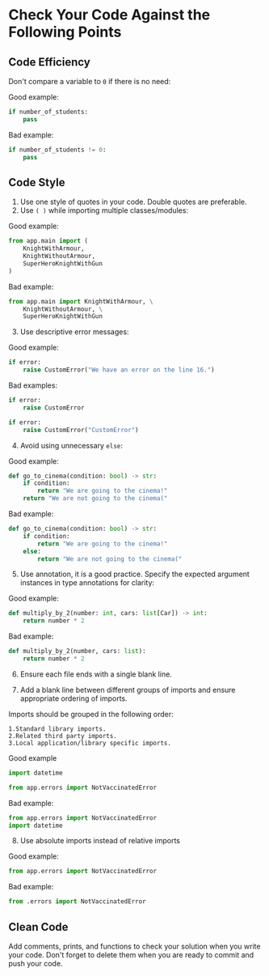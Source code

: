 # Сheck Your Code Against the Following Points

## Code Efficiency

Don't compare a variable to `0` if there is no need:


Good example:

```python
if number_of_students:
    pass
```

Bad example:

```python
if number_of_students != 0:
    pass
```

## Code Style

1. Use one style of quotes in your code. Double quotes are preferable.
2. Use `( )` while importing multiple classes/modules:

Good example:

```python
from app.main import (
    KnightWithArmour,
    KnightWithoutArmour,
    SuperHeroKnightWithGun
)
```

Bad example:

```python
from app.main import KnightWithArmour, \
    KnightWithoutArmour, \
    SuperHeroKnightWithGun
```

3. Use descriptive error messages:

Good example:

```python
if error:
    raise CustomError("We have an error on the line 16.")
```

Bad examples:

```python
if error:
    raise CustomError
```

```python
if error:
    raise CustomError("CustomError")
```

4. Avoid using unnecessary `else`:

Good example:

```python
def go_to_cinema(condition: bool) -> str:
    if condition:
        return "We are going to the cinema!"
    return "We are not going to the cinema("
```

Bad example:

```python
def go_to_cinema(condition: bool) -> str:
    if condition:
        return "We are going to the cinema!"
    else:
        return "We are not going to the cinema("
```

5. Use annotation, it is a good practice. Specify the expected argument instances in type annotations for clarity:

Good example:

```python
def multiply_by_2(number: int, cars: list[Car]) -> int:
    return number * 2
```

Bad example:

```python
def multiply_by_2(number, cars: list):
    return number * 2
```

6. Ensure each file ends with a single blank line.

7. Add a blank line between different groups of imports and ensure appropriate ordering of imports.
    
 Imports should be grouped in the following order:

    1.Standard library imports.
    2.Related third party imports.
    3.Local application/library specific imports.

 Good example

```python
import datetime

from app.errors import NotVaccinatedError
```

Bad example:

```python
from app.errors import NotVaccinatedError
import datetime
```

8. Use absolute imports instead of relative imports 
  
Good example:
```python
from app.errors import NotVaccinatedError
```

Bad example:

```python
from .errors import NotVaccinatedError
```

## Clean Code

Add comments, prints, and functions to check your solution when you write your code. 
Don't forget to delete them when you are ready to commit and push your code.
